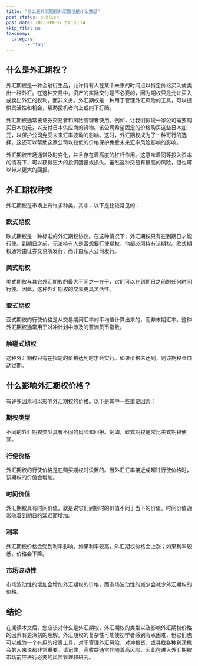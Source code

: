 ```yaml
---
title: "什么是外汇期权外汇期权是什么意思"
post_status: publish
post_date: 2023-09-07 23:36:34
skip_file: no
taxonomy:
  category:
        - "faq"
---
```


## 什么是外汇期权？

外汇期权是一种金融衍生品，允许持有人在某个未来的时间点以特定价格买入或卖出一种外汇。在这种交易中，资产的实际交付是不必要的，因为期权只是允许买入或卖出外汇的权利，而非义务。外汇期权是一种用于管理外汇风险的工具，可以提供灵活性和机会，帮助投机者向上或向下打赌。

外汇期权通常被证券交易者和风险管理者使用。例如，让我们假设一家公司需要购买日本加元，以支付日本供应商的货物。该公司希望固定的价格购买这些日本加元，以保护公司免受未来汇率波动的影响。这时，外汇期权成为了一种可行的选择。这还可以帮助这家公司以较低的价格保护免受未来汇率风险影响的影响。

外汇期权市场通常及时变化，并且存在着高度的杠杆作用。这意味着同等投入资本的情况下，可以获得更大的投资回报或损失。虽然这种交易有很高的风险，但也可以带来更大的回报。

## 外汇期权种类

外汇期权在市场上有许多种类。其中，以下是比较常见的：

### 欧式期权

欧式期权是一种标准的外汇期权协议。在这种情况下，外汇期权只有在到期日才能行使。到期日之前，无论持有人是否想要行使期权，他都必须持有该期权。欧式期权通常由证券交易所发行，而非由私人公司发行。

### 美式期权

美式期权与其它外汇期权的最大不同之一在于，它们可以在到期日之前的任何时间行使。因此，这种外汇期权的交易更具灵活性。

### 亚式期权

亚式期权的行使价格是从交易期间汇率的平均值计算出来的，而非末期汇率。这种外汇期权通常用于对冲计划中涉及的亚洲货币指数。

### 触碰式期权

这种外汇期权只有在指定的价格达到时才会实行。如果价格未达到，则该期权会自动过期。

## 什么影响外汇期权价格？

有许多因素可以影响外汇期权的价格。以下是其中一些重要因素：

### 期权类型

不同的外汇期权类型具有不同的风险和回报。例如，欧式期权通常比美式期权便宜。

### 行使价格

外汇期权的行使价格是在购买期权时设置的。当外汇汇率接近或超过行使价格时，该期权的价值会增加。

### 时间价值

外汇期权具有时间价值，就是说它们到期时的价值不同于当下的价值。时间价值通常随着到期日的延迟而增加。

### 利率

外汇期权价格会受到利率影响。如果利率较高，外汇期权价格会上涨；如果利率较低，价格会下降。

### 市场波动性

市场波动性的增加会增加外汇期权的价格，而市场波动性的减少会减少外汇期权的价格。

## 结论

在阅读本文后，您应该对什么是外汇期权，外汇期权的类型以及影响外汇期权价格的因素有更深刻的理解。外汇期权的复杂性可能使初学者感到有点困难，但它们也可以成为一个有用的投资工具，对于管理外汇风险、对冲投资、或寻找各种利润机会的人来说都非常重要。请记住，高收益通常伴随着高风险，因此在进入外汇期权市场前应进行必要的风险管理和研究。

